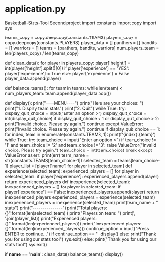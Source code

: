 # application.py 
Basketball-Stats-Tool
 Second project
 import constants
 import copy
 import sys

 teams_copy = copy.deepcopy(constants.TEAMS)
 players_copy = copy.deepcopy(constants.PLAYERS)
 player_data = []
 panthers = []
 bandits = []
 warriors = []
 teams = [panthers, bandits, warriors]
 num_players_team = len(players_copy) / len(teams_copy)

 def clean_data():
     for player in players_copy:
         player['height'] = int(player['height'].split()[0])
         if player['experience'] == 'YES':
             player['experience'] = True
         else:
             player['experience'] = False
         player_data.append(player)

 def balance_teams():
     for team in teams:
         while len(team) < num_players_team:
             team.append(player_data.pop())

 def display():
     print("----MENU----")
     print("Here are your choices: ")
     print("1. Display team stats")
     print("2. Quit")
     while True:
         try:
             display_quit_choice = input("Enter an option >")
             display_quit_choice = int(display_quit_choice)
             if display_quit_choice < 1 or display_quit_choice > 2:
                 print("Invalid choice. Please try again.")
                 continue
         except ValueError:
             print("Invalid choice. Please try again.")
             continue
         if display_quit_choice == 1:
             for index, team in enumerate(constants.TEAMS, 1):
                 print(f'{index}.{team}')
             while True:
                 try:
                     team_choice = input("Enter an option >")
                     if team_choice != '1' and team_choice != '2' and team_choice != '3':
                         raise ValueError("Invalid choice. Please try again.")
                     team_choice = int(team_choice)
                     break
                 except ValueError as err:
                     print(err)
             team_name = str(constants.TEAMS[team_choice-1])
             selected_team = teams[team_choice-1]
             player_list = [player['name'] for player in selected_team]
             def experience(selected_team):
                 experienced_players = []
                 for player in selected_team:
                     if player['experience']:
                         experienced_players.append(player)
                 return experienced_players
             def inexperience(selected_team):
                 inexperienced_players = []
                 for player in selected_team:
                     if player['experience'] == False:
                         inexperienced_players.append(player)
                 return inexperienced_players
             experienced_players = experience(selected_team)
             inexperienced_players = inexperience(selected_team)
             print(team_name + " stats")
             print("---------------")
             print("Total players: {}".format(len(selected_team)))
             print("Players on team: ")
             print(', '.join(player_list))
             print("Experienced players: {}".format(len(experienced_players)))
             print("Inexperienced players: {}".format(len(inexperienced_players)))
             continue_option = input("Press ENTER to continue...")
             if continue_option == '':
                 display()
             else:
                 print("Thank you for using our stats tool")
                 sys.exit()
         else:
             print("Thank you for using our stats tool")
             sys.exit()



 if __name__ == '__main__':
     clean_data()
     balance_teams()
     display()
